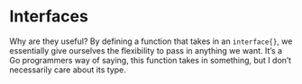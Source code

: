 # Interfaces

Why are they useful? By defining a function that takes in an `interface{}`, we essentially give ourselves the flexibility to pass in anything we want. It’s a Go programmers way of saying, this function takes in something, but I don’t necessarily care about its type.
